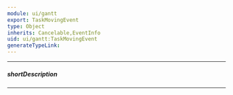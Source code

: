 ```yaml
---
module: ui/gantt
export: TaskMovingEvent
type: Object
inherits: Cancelable,EventInfo
uid: ui/gantt:TaskMovingEvent
generateTypeLink: 
---
```

---
##### shortDescription
<!-- Description goes here -->

---
<!-- Description goes here -->